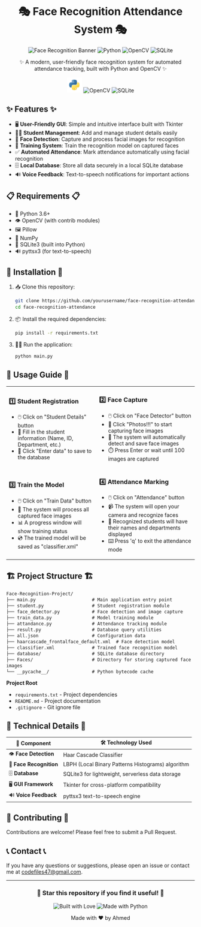 <div align="center">

# 🎭 Face Recognition Attendance System 🎭

![Face Recognition Banner](https://img.shields.io/badge/Face%20Recognition-Attendance%20System-blue?style=for-the-badge)
![Python](https://img.shields.io/badge/Python-3.6+-green?style=for-the-badge&logo=python)
![OpenCV](https://img.shields.io/badge/OpenCV-4.0+-red?style=for-the-badge&logo=opencv)
![SQLite](https://img.shields.io/badge/SQLite-3-blue?style=for-the-badge&logo=sqlite)

</div>

<p align="center">✨ A modern, user-friendly face recognition system for automated attendance tracking, built with Python and OpenCV ✨</p>

<p align="center">
<img src="https://raw.githubusercontent.com/github/explore/80688e429a7d4ef2fca1e82350fe8e3517d3494d/topics/python/python.png" alt="Python" width="40" height="40"/>
<img src="https://opencv.org/wp-content/uploads/2020/07/OpenCV_logo_black-2.png" alt="OpenCV" width="40" height="40"/>
<img src="https://www.sqlite.org/images/sqlite370_banner.gif" alt="SQLite" width="80" height="40"/>
</p>

## ✨ Features ✨

- 🖥️ **User-Friendly GUI**: Simple and intuitive interface built with Tkinter
- 👨‍🎓 **Student Management**: Add and manage student details easily
- 📸 **Face Detection**: Capture and process facial images for recognition
- 🧠 **Training System**: Train the recognition model on captured faces
- ✅ **Automated Attendance**: Mark attendance automatically using facial recognition
- 🗄️ **Local Database**: Store all data securely in a local SQLite database
- 🔊 **Voice Feedback**: Text-to-speech notifications for important actions

## 📋 Requirements 📋

- 🐍 Python 3.6+
- 👁️ OpenCV (with contrib modules)
- 🖼️ Pillow
- 🔢 NumPy
- 💾 SQLite3 (built into Python)
- 🔊 pyttsx3 (for text-to-speech)

## 🚀 Installation 🚀

1. 📥 Clone this repository:
   ```bash
   git clone https://github.com/yourusername/face-recognition-attendance.git
   cd face-recognition-attendance
   ```

2. 📦 Install the required dependencies:
   ```bash
   pip install -r requirements.txt
   ```

3. 🏃‍♂️ Run the application:
   ```bash
   python main.py
   ```

## 📱 Usage Guide 📱

<div align="center">
<table>
<tr>
<td>

### 1️⃣ Student Registration

- 🖱️ Click on "Student Details" button
- 📝 Fill in the student information (Name, ID, Department, etc.)
- 💾 Click "Enter data" to save to the database

</td>
<td>

### 2️⃣ Face Capture

- 🖱️ Click on "Face Detector" button
- 📸 Click "Photos!!!" to start capturing face images
- 🤖 The system will automatically detect and save face images
- ⏱️ Press Enter or wait until 100 images are captured

</td>
</tr>
<tr>
<td>

### 3️⃣ Train the Model

- 🖱️ Click on "Train Data" button
- 🧠 The system will process all captured face images
- 📊 A progress window will show training status
- 💿 The trained model will be saved as "classifier.xml"

</td>
<td>

### 4️⃣ Attendance Marking

- 🖱️ Click on "Attendance" button
- 📹 The system will open your camera and recognize faces
- 👤 Recognized students will have their names and departments displayed
- ⌨️ Press 'q' to exit the attendance mode

</td>
</tr>
</table>
</div>

## 🏗️ Project Structure 🏗️

```
Face-Recognition-Project/
├── main.py                     # Main application entry point
├── student.py                  # Student registration module
├── face_detector.py            # Face detection and image capture
├── train_data.py               # Model training module
├── attandance.py               # Attendance tracking module
├── result.py                   # Database query utilities
├── all.json                    # Configuration data
├── haarcascade_frontalface_default.xml  # Face detection model
├── classifier.xml              # Trained face recognition model
├── database/                   # SQLite database directory
├── Faces/                      # Directory for storing captured face images
└── __pycache__/                # Python bytecode cache
```

**Project Root**
- `requirements.txt` - Project dependencies
- `README.md` - Project documentation
- `.gitignore` - Git ignore file

## 🔧 Technical Details 🔧

<div align="center">

| 🧩 Component | 🛠️ Technology Used |
|-------------|-------------------|
| 👁️ **Face Detection** | Haar Cascade Classifier |
| 🧠 **Face Recognition** | LBPH (Local Binary Patterns Histograms) algorithm |
| 🗄️ **Database** | SQLite3 for lightweight, serverless data storage |
| 🖥️ **GUI Framework** | Tkinter for cross-platform compatibility |
| 🔊 **Voice Feedback** | pyttsx3 text-to-speech engine |

</div>

## 🤝 Contributing 🤝

Contributions are welcome! Please feel free to submit a Pull Request.

## 📞 Contact 📞

If you have any questions or suggestions, please open an issue or contact me at codefiles47@gmail.com.

---

<div align="center">

### 🌟 Star this repository if you find it useful! 🌟

<p align="center">
  <img src="https://forthebadge.com/images/badges/built-with-love.svg" alt="Built with Love">
  <img src="https://forthebadge.com/images/badges/made-with-python.svg" alt="Made with Python">
</p>

<p align="center">
  Made with ❤️ by Ahmed
</p>

</div>

